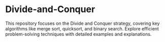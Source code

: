 # Divide-and-Conquer
This repository focuses on the Divide and Conquer strategy, covering key algorithms like merge sort, quicksort, and binary search. Explore efficient problem-solving techniques with detailed examples and explanations.
